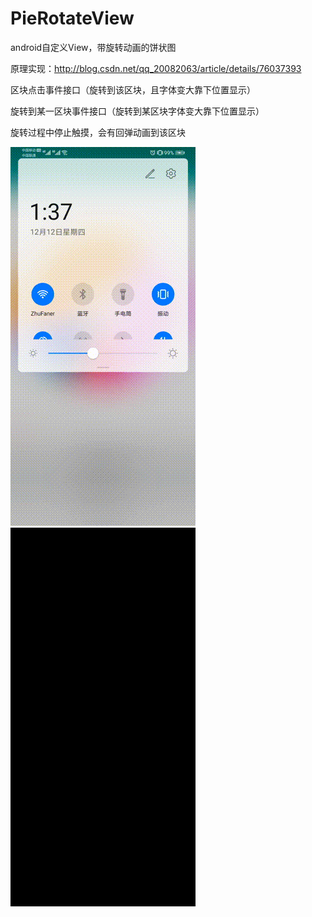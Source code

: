 # PieRotateView
android自定义View，带旋转动画的饼状图 

原理实现：http://blog.csdn.net/qq_20082063/article/details/76037393  

区块点击事件接口（旋转到该区块，且字体变大靠下位置显示） 

旋转到某一区块事件接口（旋转到某区块字体变大靠下位置显示） 

旋转过程中停止触摸，会有回弹动画到该区块


![Image text](https://github.com/AndroidCloud/PieRotateView/blob/master/DemoImg/demo1.gif)
![Image text](https://github.com/AndroidCloud/PieRotateView/blob/master/DemoImg/demo2.gif)
